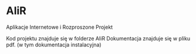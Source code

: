 # AIiR
Aplikacje Internetowe i Rozproszone Projekt

Kod projektu znajduje się w folderze AIiR
Dokumentacja znajduje się w pliku pdf. (w tym dokumentacja instalacyjna)

